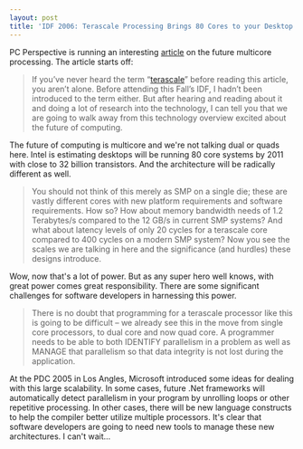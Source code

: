 ```yaml
---
layout: post
title: 'IDF 2006: Terascale Processing Brings 80 Cores to your Desktop'
---
```

PC Perspective is running an interesting [article](http://www.pcper.com/article.php?aid=302">terascale) on the future multicore processing. The article starts off:

> If you’ve never heard the term “[terascale](http://www.pcper.com/article.php?aid=302)” before reading this article, you aren’t alone. Before attending this Fall’s IDF, I hadn’t been introduced to the term either. But after hearing and reading about it and doing a lot of research into the technology, I can tell you that we are going to walk away from this technology overview excited about the future of computing. 

The future of computing is multicore and we're not talking dual or quads here. Intel is estimating desktops will be running 80 core systems by 2011 with close to 32 billion transistors. And the architecture will be radically different as well.

> You should not think of this merely as SMP on a single die; these are vastly different cores with new platform requirements and software requirements. How so? How about memory bandwidth needs of 1.2 Terabytes/s compared to the 12 GB/s in current SMP systems? And what about latency levels of only 20 cycles for a terascale core compared to 400 cycles on a modern SMP system? Now you see the scales we are talking in here and the significance (and hurdles) these designs introduce.

Wow, now that's a lot of power. But as any super hero well knows, with great power comes great responsibility. There are some significant challenges for software developers in harnessing this power.

> There is no doubt that programming for a terascale processor like this is going to be difficult – we already see this in the move from single core processors, to dual core and now quad core. A programmer needs to be able to both IDENTIFY parallelism in a problem as well as MANAGE that parallelism so that data integrity is not lost during the application. 

At the PDC 2005 in Los Angles, Microsoft introduced some ideas for dealing with this large scalability. In some cases, future .Net frameworks will automatically detect parallelism in your program by unrolling loops or other repetitive processing. In other cases, there will be new language constructs to help the compiler better utilize multiple processors. It's clear that software developers are going to need new tools to manage these new architectures. I can't wait...
